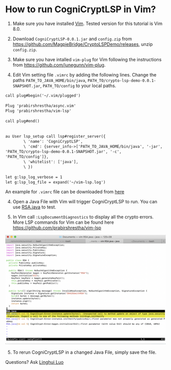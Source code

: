 # How to run CogniCryptLSP in Vim?
1. Make sure you have installed [Vim](https://www.vim.org/download.php). Tested version for this tutorial is Vim 8.0.

2. Download `CogniCryptLSP-0.0.1.jar` and `config.zip` from https://github.com/MagpieBridge/CryptoLSPDemo/releases, unzip `config.zip`.

3. Make sure you have intalled `vim-plug` for Vim following the instructions from https://github.com/junegunn/vim-plug.

4. Edit Vim setting file `.vimrc` by adding the following lines. 
Change the paths `PATH_TO_JAVA_HOME/bin/java`,  `PATH_TO/crypto-lsp-demo-0.0.1-SNAPSHOT.jar`, `PATH_TO/config` to your local paths. 


```
call plug#begin('~/.vim/plugged')

Plug 'prabirshrestha/async.vim'
Plug 'prabirshrestha/vim-lsp'

call plug#end()


au User lsp_setup call lsp#register_server({
        \ 'name': 'CogniCryptLSP',
        \ 'cmd': {server_info->['PATH_TO_JAVA_HOME/bin/java', '-jar', 'PATH_TO/crypto-lsp-demo-0.0.1-SNAPSHOT.jar', '-c', 'PATH_TO/config']},
        \ 'whitelist': ['java'],
        \ })
	
let g:lsp_log_verbose = 1
let g:lsp_log_file = expand('~/vim-lsp.log') 
```

An example for `.vimrc` file can be downloaded from [here](https://github.com/MagpieBridge/CryptoLSPDemo/blob/master/doc/.vimrc)

4. Open a Java File with Vim will trigger CogniCryptLSP to run. You can use [RSA.java](https://github.com/MagpieBridge/CryptoLSPDemo/blob/master/doc/RSA.java) to test.

5. In Vim call ``:LspDocumentDiagnostics`` to display all the crypto errors. More LSP commands for Vim can be found here https://github.com/prabirshrestha/vim-lsp
<img src="vimDemo.png" width="800">


5. To rerun CogniCryptLSP in a changed Java File, simply save the file.



Questions? Ask [Linghui Luo](https://github.com/linghuiluo)
